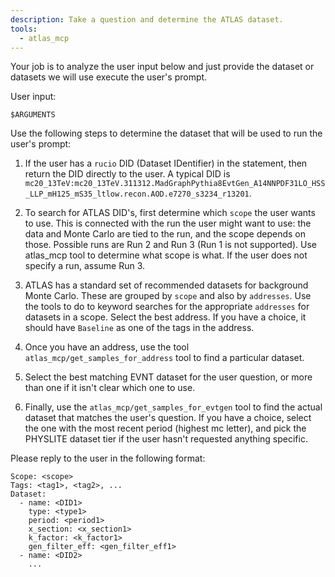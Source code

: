 ```yaml
---
description: Take a question and determine the ATLAS dataset.
tools:
  - atlas_mcp
---
```


Your job is to analyze the user input below and just provide the dataset or datasets we will use execute the user's prompt.

User input:

```text
$ARGUMENTS
```

Use the following steps to determine the dataset that will be used to run the user's prompt:

1. If the user has a `rucio` DID (Dataset IDentifier) in the statement, then return the DID directly to the user. A typical DID is `mc20_13TeV:mc20_13TeV.311312.MadGraphPythia8EvtGen_A14NNPDF31LO_HSS_LLP_mH125_mS35_ltlow.recon.AOD.e7270_s3234_r13201`.

2. To search for ATLAS DID's, first determine which `scope` the user wants to use. This is connected with the run the user might want to use: the data and Monte Carlo are tied to the run, and the scope depends on those. Possible runs are Run 2 and Run 3 (Run 1 is not supported). Use atlas_mcp tool to determine what scope is what. If the user does not specify a run, assume Run 3.

3. ATLAS has a standard set of recommended datasets for background Monte Carlo. These are grouped by `scope` and also by `addresses`. Use the tools to do to keyword searches for the appropriate `addresses` for datasets in a scope. Select the best address. If you have a choice, it should have `Baseline` as one of the tags in the address.

4. Once you have an address, use the tool `atlas_mcp/get_samples_for_address` tool to find a particular dataset.

5. Select the best matching EVNT dataset for the user question, or more than one if it isn't clear which one to use.

6. Finally, use the `atlas_mcp/get_samples_for_evtgen` tool to find the actual dataset that matches the user's question. If you have a choice, select the one with the most recent period (highest mc letter), and pick the PHYSLITE dataset tier if the user hasn't requested anything specific.

Please reply to the user in the following format:

```text
Scope: <scope>
Tags: <tag1>, <tag2>, ...
Dataset:
  - name: <DID1>
    type: <type1>
    period: <period1>
    x_section: <x_section1>
    k_factor: <k_factor1>
    gen_filter_eff: <gen_filter_eff1>
  - name: <DID2>
    ...
```
